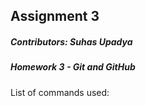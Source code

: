 ## Assignment 3

##### Contributors: Suhas Upadya

##### Homework 3 - Git and GitHub



List of commands used:
